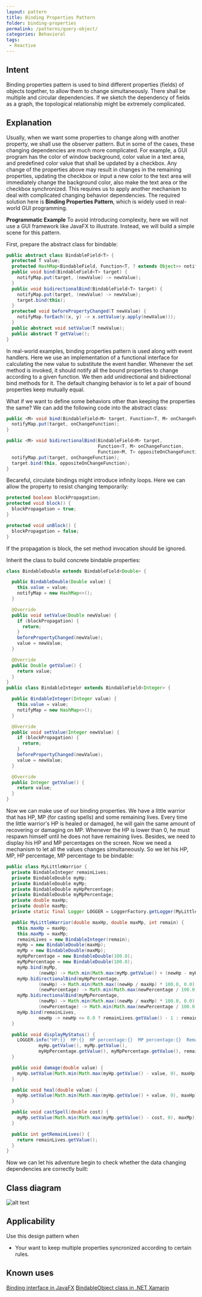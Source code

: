 ```yaml
---
layout: pattern
title: Binding Properties Pattern
folder: binding-properties
permalink: /patterns/query-object/
categories: Behavioral
tags:
 - Reactive
---
```


## Intent
Binding properties pattern is used to bind different properties (fields) of objects together, to allow them to change simultaneously. There shall be multiple and circular dependencies. If we sketch the dependency of fields as a graph, the topological relationship might be extremely complicated.


## Explanation
Usually, when we want some properties to change along with another property, we shall use the observer pattern. But in some of the cases, these changing dependencies are much more complicated. For example, a GUI program has the color of window background, color value in a text area, and predefined color value that shall be updated by a checkbox. Any change of the properties above may result in changes in the remaining properties, updating the checkbox or input a new color to the text area will immediately change the background color, also make the text area or the checkbox synchronized. This requires us to apply another mechanism to deal with complicated changing behavior dependencies. The required solution here is **Binding Properties Pattern**, which is widely used in real-world GUI programming.

**Programmatic Example**
To avoid introducing complexity, here we will not use a GUI framework like JavaFX to illustrate. Instead, we will build a simple scene for this pattern.</br>

First, prepare the abstract class for bindable:</br>
```java
public abstract class BindableField<T> {
  protected T value;
  protected HashMap<BindableField, Function<T, ? extends Object>> notifyMap;
  public void bind(BindableField<T> target) {
    notifyMap.put(target, (newValue) -> newValue);
  }
  public void bidirectionalBind(BindableField<T> target) {
    notifyMap.put(target, (newValue) -> newValue);
    target.bind(this);
  }
  protected void beforePropertyChanged(T newValue) {
    notifyMap.forEach((x, y) -> x.setValue(y.apply(newValue)));
  }
  public abstract void setValue(T newValue);
  public abstract T getValue();
}
```
In real-world examples, binding properties pattern is used along with event handlers. Here we use an implementation of a functional interface for calculating the new value to substitute the event handler. Whenever the set method is invoked, it should notify all the bound properties to change according to a given function. We then add unidirectional and bidirectional bind methods for it. The default changing behavior is to let a pair of bound properties keep mutually equal.</br>


What if we want to define some behaviors other than keeping the properties the same? We can add the following code into the abstract class:</br>

```java
public <M> void bind(BindableField<M> target, Function<T, M> onChangeFunction) {
  notifyMap.put(target, onChangeFunction);
}

public <M> void bidirectionalBind(BindableField<M> target,
                                  Function<T, M> onChangeFunction,
                                  Function<M, T> oppositeOnChangeFunction) {
  notifyMap.put(target, onChangeFunction);
  target.bind(this, oppositeOnChangeFunction);
}
```
Becareful, circulate bindings might introduce infinity loops. Here we can allow the property to resist changing temporarily:</br>
```java
protected boolean blockPropagation;
protected void block() {
  blockPropagation = true;
}

protected void unBlock() {
  blockPropagation = false;
}
```
If the propagation is block, the set method invocation should be ignored.</br>

Inherit the class to build concrete bindable properties:</br>
```java
class BindableDouble extends BindableField<Double> {

  public BindableDouble(Double value) {
    this.value = value;
    notifyMap = new HashMap<>();
  }

  @Override
  public void setValue(Double newValue) {
    if (blockPropagation) {
      return;
    }
    beforePropertyChanged(newValue);
    value = newValue;
  }

  @Override
  public Double getValue() {
    return value;
  }
}
public class BindableInteger extends BindableField<Integer> {

  public BindableInteger(Integer value) {
    this.value = value;
    notifyMap = new HashMap<>();
  }

  @Override
  public void setValue(Integer newValue) {
    if (blockPropagation) {
      return;
    }
    beforePropertyChanged(newValue);
    value = newValue;
  }

  @Override
  public Integer getValue() {
    return value;
  }
}
```
Now we can make use of our binding properties. We have a little warrior that has HP, MP (for casting spells) and some remaining lives. Every time the little warrior's HP is healed or damaged, he will gain the same amount of recovering or damaging on MP. Whenever the HP is lower than 0, he must respawn himself until he does not have remaining lives. Besides, we need to display his HP and MP percentages on the screen. Now we need a mechanism to let all the values changes simultaneously. So we let his HP, MP, HP percentage, MP percentage to be bindable:</br>
```java
public class MyLittleWarrior {
  private BindableInteger remainLives;
  private BindableDouble myHp;
  private BindableDouble myMp;
  private BindableDouble myHpPercentage;
  private BindableDouble myMpPercentage;
  private double maxHp;
  private double maxMp;
  private static final Logger LOGGER = LoggerFactory.getLogger(MyLittleWarrior.class);

  public MyLittleWarrior(double maxHp, double maxMp, int remain) {
    this.maxHp = maxHp;
    this.maxMp = maxMp;
    remainLives = new BindableInteger(remain);
    myHp = new BindableDouble(maxHp);
    myMp = new BindableDouble(maxMp);
    myHpPercentage = new BindableDouble(100.0);
    myMpPercentage = new BindableDouble(100.0);
    myHp.bind(myMp,
            (newHp) -> Math.min(Math.max(myMp.getValue() + (newHp - myHp.getValue()), 0), maxMp));
    myHp.bidirectionalBind(myHpPercentage,
            (newHp) -> Math.min(Math.max((newHp / maxHp) * 100.0, 0.0), 100.0),
            (newPercentage) -> Math.min(Math.max(newPercentage / 100.0 * maxHp, 0.0), 50.0));
    myMp.bidirectionalBind(myMpPercentage,
            (newMp) -> Math.min(Math.max((newMp / maxMp) * 100.0, 0.0), 100.0),
            (newPercentage) -> Math.min(Math.max(newPercentage / 100.0 * maxMp, 0.0), 50.0));
    myHp.bind(remainLives,
            newHp -> newHp <= 0.0 ? remainLives.getValue() - 1 : remainLives.getValue());
  }

  public void displayMyStatus() {
    LOGGER.info("HP:{}  MP:{}  HP percentage:{}  MP percentage:{}  Remaining Lives:{}",
            myHp.getValue(), myMp.getValue(),
            myHpPercentage.getValue(), myMpPercentage.getValue(), remainLives.getValue());
  }

  public void damage(double value) {
    myHp.setValue(Math.min(Math.max(myHp.getValue() - value, 0), maxHp));
  }

  public void heal(double value) {
    myHp.setValue(Math.min(Math.max(myHp.getValue() + value, 0), maxHp));
  }

  public void castSpell(double cost) {
    myMp.setValue(Math.min(Math.max(myMp.getValue() - cost, 0), maxMp));
  }

  public int getRemainLives() {
    return remainLives.getValue();
  }
}
```

Now we can let his adventure begin to check whether the data changing dependencies are correctly built:</br>



## Class diagram
![alt text](./etc/binding-properties.png "Binding properties")

## Applicability
Use this design pattern when

* Your want to keep multiple properties syncronized according to certain rules.
## Known uses
[Binding interface in JavaFX](https://docs.oracle.com/javafx/2/api/javafx/beans/binding/Binding.html)
[BindableObject class in .NET Xamarin](https://docs.microsoft.com/en-us/dotnet/api/xamarin.forms.bindableobject?view=xamarin-forms)
